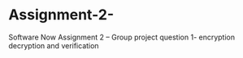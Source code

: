 # Assignment-2-
Software Now Assignment 2 – Group project
question 1- encryption decryption and verification
